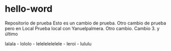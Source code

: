 # hello-word
Repositorio de prueba
Esto es un cambio de prueba.
Otro cambio de prueba pero en Local
Prueba local con Yanuelpalmera. Otro cambio. Cambio 3. y último

lalala - lololo - lelelelelelele - leroi - lululu

